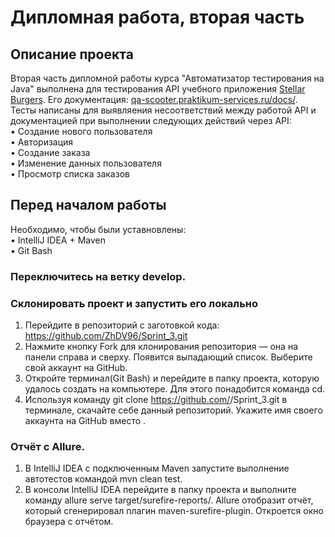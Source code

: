 Дипломная работа, вторая часть 
====
## Описание проекта
Вторая часть дипломной работы курса "Автоматизатор тестирования на Java" выполнена для тестирования API учебного приложения [Stellar Burgers](https://practicum.yandex.ru/learn/qa-automation-engineer-java/courses/f2900d41-051b-4ca3-b522-edd0143c8705/sprints/34751/topics/670c9352-0715-4f79-ad00-871a53410c9a/lessons/369c666b-acfe-430e-a905-c4936d3a0c2c/#:~:text=%D0%BF%D0%BE%D0%BA%D1%80%D1%8B%D1%82%D1%8C%20%D1%82%D0%B5%D1%81%D1%82%D0%B0%D0%BC%D0%B8%20%D0%BF%D1%80%D0%B8%D0%BB%D0%BE%D0%B6%D0%B5%D0%BD%D0%B8%D0%B5-,Stellar%20Burgers,-.%20%D0%AD%D1%82%D0%BE%20%D0%BA%D0%BE%D1%81%D0%BC%D0%B8%D1%87%D0%B5%D1%81%D0%BA%D0%B8%D0%B9%20%D1%84%D0%B0%D1%81%D1%82%D1%84%D1%83%D0%B4). Его документация: [qa-scooter.praktikum-services.ru/docs/](https://code.s3.yandex.net/qa-automation-engineer/java/cheatsheets/paid-track/sprint3/uploadProjectGithub.pdf). Тесты написаны для выявляения несоответствий между работой API и документацией при выполнении следующих действий через API:  
•	Создание нового пользователя  
•	Авторизация  
•	Создание заказа   
•	Изменение данных пользователя  
•	Просмотр списка заказов  

## Перед началом работы
Необходимо, чтобы были уставновлены:  
•	IntelliJ IDEA + Maven   
•	Git Bash  
### Переключитесь на ветку develop.
### Склонировать проект и запустить его локально
1.	Перейдите в репозиторий с заготовкой кода: https://github.com/ZhDV96/Sprint_3.git
2.	Нажмите кнопку Fork для клонирования репозитория — она на панели справа и сверху. Появится выпадающий список. Выберите свой аккаунт на GitHub.
3.	Откройте терминал(Git Bash) и перейдите в папку проекта, которую удалось создать на компьютере. Для этого понадобится команда cd.
4.	Используя команду git clone https://github.com/<username>/Sprint_3.git в терминале, скачайте себе данный репозиторий. Укажите имя своего аккаунта на GitHub вместо <username>.
### Отчёт с Allure.
1.	В IntelliJ IDEA с подключенным Maven запустите выполнение автотестов командой mvn clean test.
2.	В консоли IntelliJ IDEA перейдите в папку проекта и выполните команду allure serve target/surefire-reports/. Allure отобразит отчёт, который сгенерировал плагин maven-surefire-plugin. Откроется окно браузера с отчётом.

